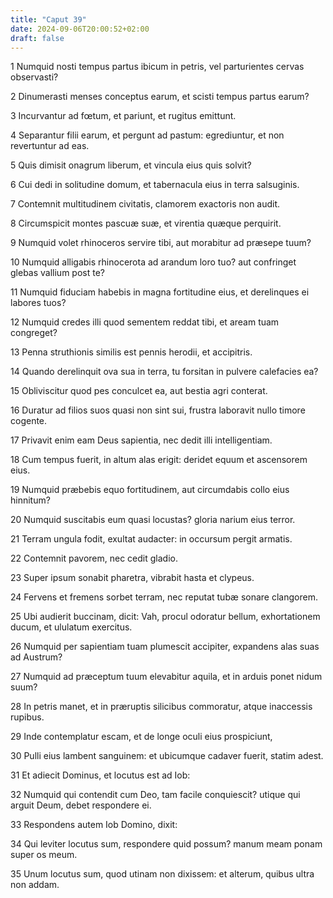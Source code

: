```yaml
---
title: "Caput 39"
date: 2024-09-06T20:00:52+02:00
draft: false
---
```



1 Numquid nosti tempus partus ibicum in petris, vel parturientes cervas observasti?

2 Dinumerasti menses conceptus earum, et scisti tempus partus earum?

3 Incurvantur ad fœtum, et pariunt, et rugitus emittunt.

4 Separantur filii earum, et pergunt ad pastum: egrediuntur, et non revertuntur ad eas.

5 Quis dimisit onagrum liberum, et vincula eius quis solvit?

6 Cui dedi in solitudine domum, et tabernacula eius in terra salsuginis.

7 Contemnit multitudinem civitatis, clamorem exactoris non audit.

8 Circumspicit montes pascuæ suæ, et virentia quæque perquirit.

9 Numquid volet rhinoceros servire tibi, aut morabitur ad præsepe tuum?

10 Numquid alligabis rhinocerota ad arandum loro tuo? aut confringet glebas vallium post te?

11 Numquid fiduciam habebis in magna fortitudine eius, et derelinques ei labores tuos?

12 Numquid credes illi quod sementem reddat tibi, et aream tuam congreget?

13 Penna struthionis similis est pennis herodii, et accipitris.

14 Quando derelinquit ova sua in terra, tu forsitan in pulvere calefacies ea?

15 Obliviscitur quod pes conculcet ea, aut bestia agri conterat.

16 Duratur ad filios suos quasi non sint sui, frustra laboravit nullo timore cogente.

17 Privavit enim eam Deus sapientia, nec dedit illi intelligentiam.

18 Cum tempus fuerit, in altum alas erigit: deridet equum et ascensorem eius.

19 Numquid præbebis equo fortitudinem, aut circumdabis collo eius hinnitum?

20 Numquid suscitabis eum quasi locustas? gloria narium eius terror.

21 Terram ungula fodit, exultat audacter: in occursum pergit armatis.

22 Contemnit pavorem, nec cedit gladio.

23 Super ipsum sonabit pharetra, vibrabit hasta et clypeus.

24 Fervens et fremens sorbet terram, nec reputat tubæ sonare clangorem.

25 Ubi audierit buccinam, dicit: Vah, procul odoratur bellum, exhortationem ducum, et ululatum exercitus.

26 Numquid per sapientiam tuam plumescit accipiter, expandens alas suas ad Austrum?

27 Numquid ad præceptum tuum elevabitur aquila, et in arduis ponet nidum suum?

28 In petris manet, et in præruptis silicibus commoratur, atque inaccessis rupibus.

29 Inde contemplatur escam, et de longe oculi eius prospiciunt,

30 Pulli eius lambent sanguinem: et ubicumque cadaver fuerit, statim adest.

31 Et adiecit Dominus, et locutus est ad Iob:

32 Numquid qui contendit cum Deo, tam facile conquiescit? utique qui arguit Deum, debet respondere ei.

33 Respondens autem Iob Domino, dixit:

34 Qui leviter locutus sum, respondere quid possum? manum meam ponam super os meum.

35 Unum locutus sum, quod utinam non dixissem: et alterum, quibus ultra non addam.

